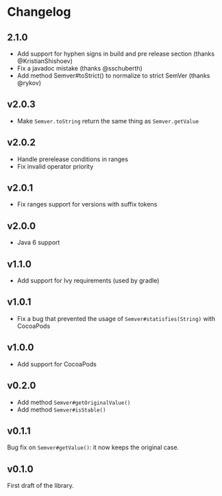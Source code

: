 # Changelog

## 2.1.0

* Add support for hyphen signs in build and pre release section (thanks @KristianShishoev)
* Fix a javadoc mistake (thanks @sschuberth)
* Add method Semver#toStrict() to normalize to strict SemVer (thanks @rykov)

## v2.0.3

* Make `Semver.toString` return the same thing as `Semver.getValue`

## v2.0.2

* Handle prerelease conditions in ranges
* Fix invalid operator priority

## v2.0.1

* Fix ranges support for versions with suffix tokens

## v2.0.0

* Java 6 support

## v1.1.0

* Add support for Ivy requirements (used by gradle)

## v1.0.1

* Fix a bug that prevented the usage of `Semver#statisfies(String)` with CocoaPods

## v1.0.0

* Add support for CocoaPods

## v0.2.0

* Add method `Semver#getOriginalValue()`
* Add method `Semver#isStable()`

## v0.1.1

Bug fix on `Semver#getValue()`: it now keeps the original case.

## v0.1.0

First draft of the library.
